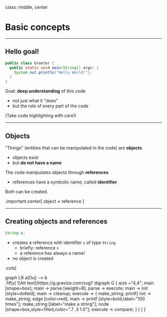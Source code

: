 class: middle, center

# Basic concepts

---

## Hello goal!

```java
public class Greeter {
  public static void main(String[] args) {
    System.out.println("Hello World!");
  }
}
```

Goal: **deep understanding** of this code
- not just what it "does"
- but the role of every part of the code

(Take code highlighting with care!)

---

## Objects

"Things" (entities that can be manipulated in the code) are **objects**
- objects exist
- but **do not have a name**

The code manipulates objects through **references**
- references have a symbolic name, called **identifier**

Both can be created.

.important.center[
object ≠ reference
]

---

## Creating objects and references

```java
String s;
```
- creates a reference with identifier `s` of type `String`
  - briefly: reference `s`
  - a reference has always a name!
- no object is created

.cols[
<div class="mermaid fifty">
graph LR
  a[Ou] --> b
</div>
.fifty[
![Alt text](https://g.gravizo.com/svg?
digraph G {
  aize ="4,4";
  main [shape=box];
  main -> parse [weight=8];
  parse -> execute;
  main -> init [style=dotted];
  main -> cleanup;
  execute -> { make_string; printf}
  init -> make_string;
  edge [color=red];
  main -> printf [style=bold,label="100 times"];
  make_string [label="make a string"];
  node [shape=box,style=filled,color=".7 .3 1.0"];
  execute -> compare;
}
)
]
]
